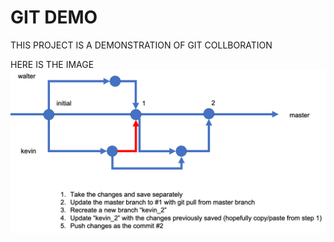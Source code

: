 # GIT DEMO #

THIS PROJECT IS A DEMONSTRATION OF GIT COLLBORATION

HERE IS THE IMAGE
![branch](./images/branch.png)
